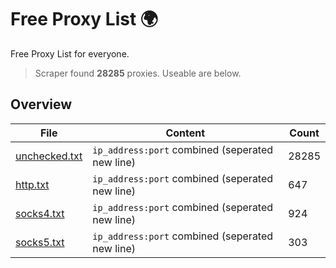 
# Free Proxy List 🌍

Free Proxy List for everyone.
> Scraper found **28285** proxies. Useable are below.

## Overview

|File|Content|Count|
|----|-------|-----|
|[unchecked.txt](https://raw.githubusercontent.com/yemixzy/proxy-list/main/proxies/unchecked.txt)|`ip_address:port` combined (seperated new line)|28285|
|[http.txt](https://raw.githubusercontent.com/yemixzy/proxy-list/main/proxies/http.txt)|`ip_address:port` combined (seperated new line)|647|
|[socks4.txt](https://raw.githubusercontent.com/yemixzy/proxy-list/main/proxies/socks4.txt)|`ip_address:port` combined (seperated new line)|924|
|[socks5.txt](https://raw.githubusercontent.com/yemixzy/proxy-list/main/proxies/socks5.txt)|`ip_address:port` combined (seperated new line)|303|

